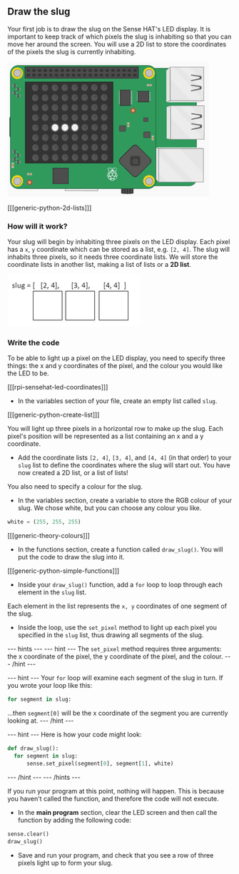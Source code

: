## Draw the slug

Your first job is to draw the slug on the Sense HAT's LED display. It is important to keep track of which pixels the slug is inhabiting so that you can move her around the screen. You will use a 2D list to store the coordinates of the pixels the slug is currently inhabiting.

![Draw the slug](images/draw-slug.png)

[[[generic-python-2d-lists]]]

### How will it work?

Your slug will begin by inhabiting three pixels on the LED display. Each pixel has a `x`, `y` coordinate which can be stored as a list, e.g. `[2, 4]`. The slug will inhabits three pixels, so it needs three coordinate lists. We will store the coordinate lists in another list, making a list of lists or a **2D list**.

![Storing the slug](images/2d-slug.png)

### Write the code

To be able to light up a pixel on the LED display, you need to specify three things: the x and y coordinates of the pixel, and the colour you would like the LED to be.

[[[rpi-sensehat-led-coordinates]]]

+ In the variables section of your file, create an empty list called `slug`.

[[[generic-python-create-list]]]

You will light up three pixels in a horizontal row to make up the slug. Each pixel's position will be represented as a list containing an x and a y coordinate.

+ Add the coordinate lists `[2, 4]`, `[3, 4]`, and `[4, 4]` (in that order) to your `slug` list to define the coordinates where the slug will start out. You have now created a 2D list, or a list of lists!

You also need to specify a colour for the slug.

+ In the variables section, create a variable to store the RGB colour of your slug. We chose white, but you can choose any colour you like.

```python
white = (255, 255, 255)
```

[[[generic-theory-colours]]]

+ In the functions section, create a function called `draw_slug()`. You will put the code to draw the slug into it.

[[[generic-python-simple-functions]]]

+ Inside your `draw_slug()` function, add a `for` loop to loop through each element in the `slug` list.

Each element in the list represents the `x, y` coordinates of one segment of the slug.

+ Inside the loop, use the `set_pixel` method to light up each pixel you specified in the `slug` list, thus drawing all segments of the slug.

--- hints --- --- hint --- The `set_pixel` method requires three arguments: the x coordinate of the pixel, the y coordinate of the pixel, and the colour. --- /hint ---

--- hint --- Your `for` loop will examine each segment of the slug in turn. If you wrote your loop like this:

```python
for segment in slug:
```
...then `segment[0]` will be the x coordinate of the segment you are currently looking at. --- /hint ---

--- hint --- Here is how your code might look:

```python
def draw_slug():
  for segment in slug:
      sense.set_pixel(segment[0], segment[1], white)
```
--- /hint --- --- /hints ---

If you run your program at this point, nothing will happen. This is because you haven't called the function, and therefore the code will not execute.

+ In the **main program** section, clear the LED screen and then call the function by adding the following code:

```python
sense.clear()
draw_slug()
```

+ Save and run your program, and check that you see a row of three pixels light up to form your slug.
